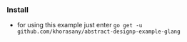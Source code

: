 ### Install
* for using this example just enter	`go get -u github.com/khorasany/abstract-designp-example-glang`
 

